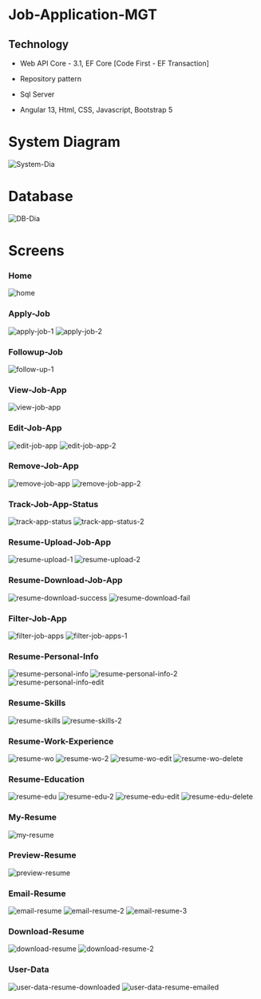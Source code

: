 # Job-Application-MGT

Technology
----------
- Web API Core - 3.1, EF Core [Code First - EF Transaction]

- Repository pattern

- Sql Server

- Angular 13, Html, CSS, Javascript, Bootstrap 5


# System Diagram

![System-Dia](https://user-images.githubusercontent.com/26190114/220986723-f4080e0f-19f7-41d9-afbf-3e9d299b43fe.png)


# Database

![DB-Dia](https://user-images.githubusercontent.com/26190114/220971852-ce190600-b3a7-41d2-af06-adf2c22f3712.PNG)

# Screens

### Home
![home](https://user-images.githubusercontent.com/26190114/230171086-c8f55c23-de9a-4480-b597-52c443085f1a.PNG)

### Apply-Job
![apply-job-1](https://user-images.githubusercontent.com/26190114/230171260-35356f7a-7d4f-419f-a822-b5b24f5e1998.PNG)
![apply-job-2](https://user-images.githubusercontent.com/26190114/230171273-6bfb0791-153c-400d-9752-25ce273ccaaa.PNG)

### Followup-Job
![follow-up-1](https://user-images.githubusercontent.com/26190114/230171455-af7a7bdf-19c6-460b-b75e-6e9713dd409b.PNG)

### View-Job-App
![view-job-app](https://user-images.githubusercontent.com/26190114/230171658-79503657-d06a-492d-84fb-c32d4102ef47.PNG)

### Edit-Job-App
![edit-job-app](https://user-images.githubusercontent.com/26190114/230171764-ecc14274-e17c-471d-81c5-81443dab5d97.PNG)
![edit-job-app-2](https://user-images.githubusercontent.com/26190114/230171796-ce7a8f87-84d6-4579-a1fb-552b5409f730.PNG)

### Remove-Job-App
![remove-job-app](https://user-images.githubusercontent.com/26190114/230171906-4b1ebf55-6d11-4409-85a5-1a8cd2a6cc08.PNG)
![remove-job-app-2](https://user-images.githubusercontent.com/26190114/230171925-0d9dd8b7-a133-49af-b21d-2301c0b992cc.PNG)

### Track-Job-App-Status
![track-app-status](https://user-images.githubusercontent.com/26190114/230172160-e87ecccd-b7cd-425a-8c3e-a53f81d5c7a2.PNG)
![track-app-status-2](https://user-images.githubusercontent.com/26190114/230172207-e9ae631d-1867-4866-88b2-edbddaee4169.PNG)

### Resume-Upload-Job-App
![resume-upload-1](https://user-images.githubusercontent.com/26190114/230172323-aa2894d7-8aab-4460-9738-bbaabbd198de.PNG)
![resume-upload-2](https://user-images.githubusercontent.com/26190114/230172411-cc3427a5-f0df-43c5-986b-c20ced85a468.PNG)

### Resume-Download-Job-App
![resume-download-success](https://user-images.githubusercontent.com/26190114/230172558-d8341688-e245-4437-9c9d-aac73ab734f5.PNG)
![resume-download-fail](https://user-images.githubusercontent.com/26190114/230172602-3137c16e-dff7-469c-85f2-8c4184072b38.PNG)

### Filter-Job-App
![filter-job-apps](https://user-images.githubusercontent.com/26190114/230172700-70d17318-8c34-49d9-b9dd-a0c4c4e3948c.PNG)
![filter-job-apps-1](https://user-images.githubusercontent.com/26190114/230172710-44593937-4b99-463b-a3b9-c06fcb62824a.PNG)

### Resume-Personal-Info
![resume-personal-info](https://user-images.githubusercontent.com/26190114/230172874-40ff32a8-a4c8-4683-a1a2-716ecabf0c78.PNG)
![resume-personal-info-2](https://user-images.githubusercontent.com/26190114/230172884-a2ed10b9-f69c-429c-bce4-2c1332bd3f4a.PNG)
![resume-personal-info-edit](https://user-images.githubusercontent.com/26190114/230172941-ea572989-aa44-4759-ab44-52b54e254af1.PNG)

### Resume-Skills
![resume-skills](https://user-images.githubusercontent.com/26190114/230173021-17091f61-ea57-49b0-b6be-468139561cc1.PNG)
![resume-skills-2](https://user-images.githubusercontent.com/26190114/230173032-cb2ad642-1b5b-451f-a0d4-127434dbf952.PNG)

### Resume-Work-Experience
![resume-wo](https://user-images.githubusercontent.com/26190114/230173136-f3e3da7d-8074-4431-a1da-d91058f769a9.PNG)
![resume-wo-2](https://user-images.githubusercontent.com/26190114/230173159-b7392e01-867d-4805-98c3-dc72689ef272.PNG)
![resume-wo-edit](https://user-images.githubusercontent.com/26190114/230173180-d80940f4-41fe-4e7e-9c57-4dd80def9848.PNG)
![resume-wo-delete](https://user-images.githubusercontent.com/26190114/230173196-014f6100-a3ae-428c-8077-6333dfcc8f4a.PNG)

### Resume-Education
![resume-edu](https://user-images.githubusercontent.com/26190114/230173254-733d6e93-3e32-4ab0-bb7f-6343d7954ace.PNG)
![resume-edu-2](https://user-images.githubusercontent.com/26190114/230173264-4fd73607-6875-4447-9472-133dc8b36d2d.PNG)
![resume-edu-edit](https://user-images.githubusercontent.com/26190114/230173274-99e84e22-71b0-4001-a695-088a90a747d9.PNG)
![resume-edu-delete](https://user-images.githubusercontent.com/26190114/230173283-d86ed545-6bc5-41ec-aa4b-3a570f68a3f8.PNG)

### My-Resume
![my-resume](https://user-images.githubusercontent.com/26190114/230173360-e26a799f-0952-4ff6-b3bf-c0c9c315cdd2.PNG)

### Preview-Resume
![preview-resume](https://user-images.githubusercontent.com/26190114/230173413-821ae9df-ef95-4dd0-bc35-8625a9b46d83.PNG)

### Email-Resume
![email-resume](https://user-images.githubusercontent.com/26190114/230173467-4269210a-6df4-47a1-92ae-c739f9d8cccd.PNG)
![email-resume-2](https://user-images.githubusercontent.com/26190114/230173505-eee9ee85-c9b9-4b90-a82f-b4f25929180b.PNG)
![email-resume-3](https://user-images.githubusercontent.com/26190114/230173516-5251925c-ee11-4784-8d5c-45171799f1ed.PNG)

### Download-Resume
![download-resume](https://user-images.githubusercontent.com/26190114/230173622-4951fc9c-4b0d-4ad0-83ac-07bcf1c9de7b.PNG)
![download-resume-2](https://user-images.githubusercontent.com/26190114/230173631-5567fd85-5d62-4438-8393-3e190514df88.PNG)

### User-Data
![user-data-resume-downloaded](https://user-images.githubusercontent.com/26190114/230173693-c1e9c365-0a67-491b-b177-d9123b2a306c.PNG)
![user-data-resume-emailed](https://user-images.githubusercontent.com/26190114/230173702-6efc7e9c-6abf-4878-9bf2-c43e58b8cc65.PNG)










